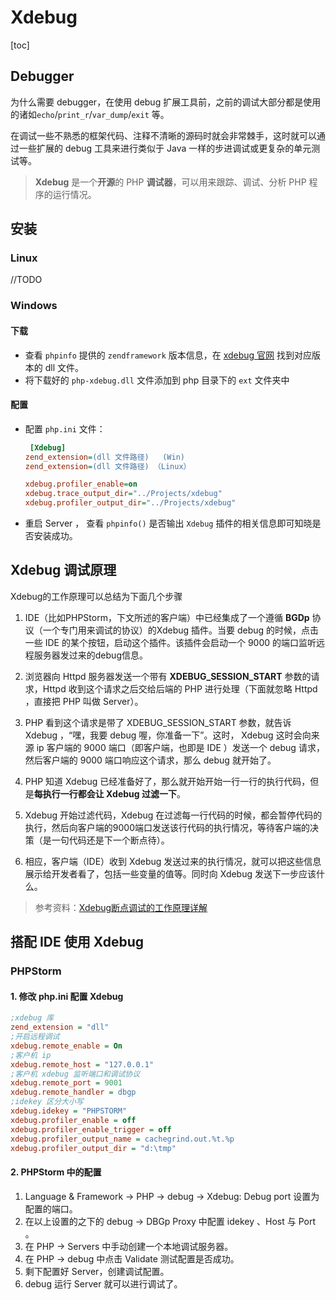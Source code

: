 # Xdebug

[toc]

## Debugger

为什么需要 debugger，在使用 debug 扩展工具前，之前的调试大部分都是使用的诸如`echo`/`print_r`/`var_dump`/`exit` 等。

在调试一些不熟悉的框架代码、注释不清晰的源码时就会非常棘手，这时就可以通过一些扩展的 debug 工具来进行类似于 Java 一样的步进调试或更复杂的单元测试等。

> **Xdebug** 是一个**开源**的 PHP **调试器**，可以用来跟踪、调试、分析 PHP 程序的运行情况。

## 安装

### Linux 

//TODO

### Windows 

#### 下载

- 查看 `phpinfo` 提供的 `zendframework` 版本信息，在 [xdebug 官网](http://www.xdebug.org/download.php) 找到对应版本的 dll 文件。
- 将下载好的 `php-xdebug.dll` 文件添加到 php 目录下的 `ext` 文件夹中

#### 配置

- 配置 `php.ini` 文件：

  ```ini
   [Xdebug]
  zend_extension=(dll 文件路径)   (Win)
  zend_extension=(dll 文件路径) （Linux）
  
  xdebug.profiler_enable=on
  xdebug.trace_output_dir="../Projects/xdebug"
  xdebug.profiler_output_dir="../Projects/xdebug"
  ```

- 重启 Server ， 查看 `phpinfo()` 是否输出 `Xdebug` 插件的相关信息即可知晓是否安装成功。

## Xdebug 调试原理

Xdebug的工作原理可以总结为下面几个步骤

1. IDE（比如PHPStorm，下文所述的客户端）中已经集成了一个遵循 **BGDp** 协议（一个专门用来调试的协议）的Xdebug 插件。当要 debug 的时候，点击一些 IDE 的某个按钮，启动这个插件。该插件会启动一个 9000 的端口监听远程服务器发过来的debug信息。

2. 浏览器向 Httpd 服务器发送一个带有 **XDEBUG_SESSION_START** 参数的请求，Httpd 收到这个请求之后交给后端的 PHP 进行处理（下面就忽略 Httpd ，直接把 PHP 叫做 Server）。

3. PHP 看到这个请求是带了 XDEBUG_SESSION_START 参数，就告诉 Xdebug ，“嘿，我要 debug 喔，你准备一下”。这时， Xdebug 这时会向来源 ip 客户端的 9000 端口（即客户端，也即是 IDE ）发送一个 debug 请求，然后客户端的 9000 端口响应这个请求，那么 debug 就开始了。

4. PHP 知道 Xdebug 已经准备好了，那么就开始开始一行一行的执行代码，但是**每执行一行都会让 Xdebug 过滤一下**。

5. Xdebug 开始过滤代码，Xdebug 在过滤每一行代码的时候，都会暂停代码的执行，然后向客户端的9000端口发送该行代码的执行情况，等待客户端的决策（是一句代码还是下一个断点待）。

6. 相应，客户端（IDE）收到 Xdebug 发送过来的执行情况，就可以把这些信息展示给开发者看了，包括一些变量的值等。同时向 Xdebug 发送下一步应该什么。

> 参考资料：[Xdebug断点调试的工作原理详解](http://www.softown.cn/post/117.html)

## 搭配 IDE 使用 Xdebug

### PHPStorm 

#### 1. 修改 php.ini 配置 Xdebug 

```ini
;xdebug 库
zend_extension = "dll"
;开启远程调试
xdebug.remote_enable = On
;客户机 ip
xdebug.remote_host = "127.0.0.1"
;客户机 xdebug 监听端口和调试协议
xdebug.remote_port = 9001
xdebug.remote_handler = dbgp 
;idekey 区分大小写
xdebug.idekey = "PHPSTORM"
xdebug.profiler_enable = off
xdebug.profiler_enable_trigger = off
xdebug.profiler_output_name = cachegrind.out.%t.%p
xdebug.profiler_output_dir = "d:\tmp"
```

#### 2. PHPStorm 中的配置

1. Language & Framework -> PHP -> debug -> Xdebug: Debug port 设置为配置的端口。
2. 在以上设置的之下的 debug -> DBGp Proxy 中配置 idekey 、Host 与 Port 。
3. 在 PHP -> Servers 中手动创建一个本地调试服务器。
4. 在 PHP -> debug 中点击 Validate 测试配置是否成功。
5. 剩下配置好 Server，创建调试配置。
6. debug 运行 Server 就可以进行调试了。

